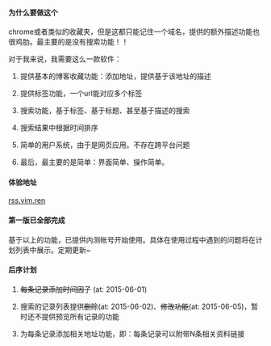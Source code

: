 #### 为什么要做这个

chrome或者类似的收藏夹，但是这都只能记住一个域名，提供的额外描述功能也很鸡肋。最主要的是没有搜索功能！！

对于我来说，我需要这么一款软件：

1. 提供基本的博客收藏功能：添加地址，提供基于该地址的描述

2. 提供标签功能，一个url能对应多个标签

3. 搜索功能，基于标签、基于标题、甚至基于描述的搜索

4. 搜索结果中根据时间排序

5. 简单的用户系统，由于是网页应用。不存在跨平台问题

6. 最后，最主要的是简单：界面简单、操作简单。

#### 体验地址

[rss.vim.ren](http://rss.vim.ren/)

#### 第一版已全部完成

基于以上的功能，已提供内测帐号开始使用。具体在使用过程中遇到的问题将在计划列表中展示。定期更新~

#### 后序计划

1. ~~每条记录添加时间因子~~ (at: 2015-06-01)

2. 搜索的记录列表提供~~删除~~(at: 2015-06-02)、~~修改功能~~(at: 2015-06-05)，暂时还不提供预览所有记录的功能

3. 为每条记录添加相关地址功能，即：每条记录可以附带N条相关资料链接
